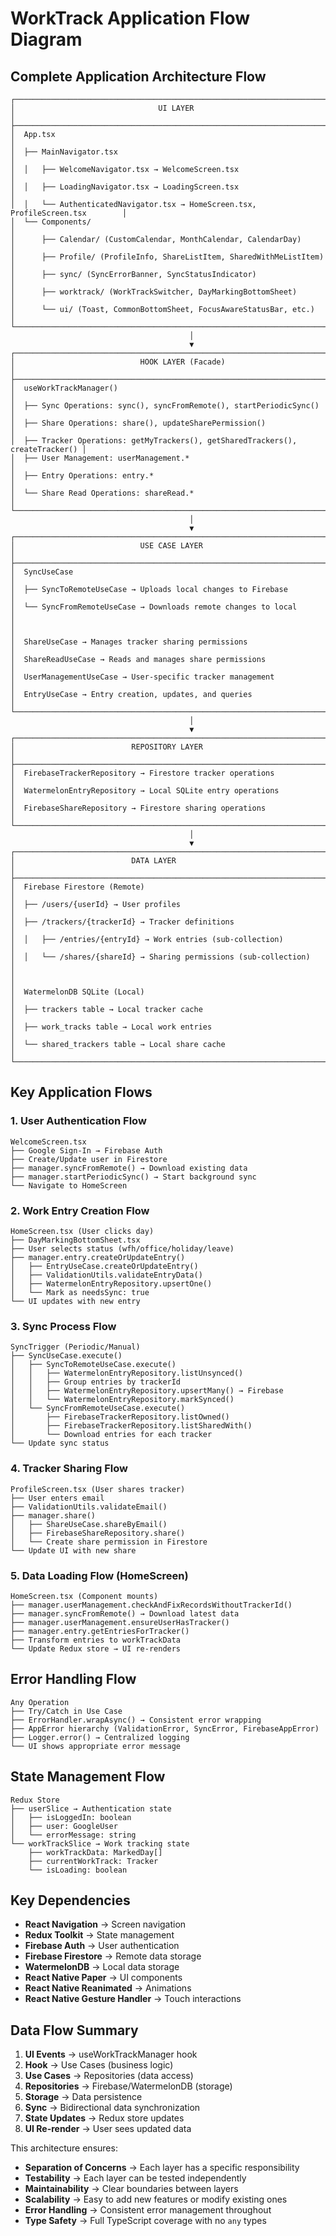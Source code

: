 # WorkTrack Application Flow Diagram

## Complete Application Architecture Flow

```
┌─────────────────────────────────────────────────────────────────────────────────┐
│                                UI LAYER                                        │
├─────────────────────────────────────────────────────────────────────────────────┤
│  App.tsx                                                                        │
│  ├── MainNavigator.tsx                                                          │
│  │   ├── WelcomeNavigator.tsx → WelcomeScreen.tsx                              │
│  │   ├── LoadingNavigator.tsx → LoadingScreen.tsx                              │
│  │   └── AuthenticatedNavigator.tsx → HomeScreen.tsx, ProfileScreen.tsx        │
│  └── Components/                                                                │
│      ├── Calendar/ (CustomCalendar, MonthCalendar, CalendarDay)                 │
│      ├── Profile/ (ProfileInfo, ShareListItem, SharedWithMeListItem)           │
│      ├── sync/ (SyncErrorBanner, SyncStatusIndicator)                          │
│      ├── worktrack/ (WorkTrackSwitcher, DayMarkingBottomSheet)                 │
│      └── ui/ (Toast, CommonBottomSheet, FocusAwareStatusBar, etc.)             │
└─────────────────────────────────────────────────────────────────────────────────┘
                                        │
                                        ▼
┌─────────────────────────────────────────────────────────────────────────────────┐
│                            HOOK LAYER (Facade)                                 │
├─────────────────────────────────────────────────────────────────────────────────┤
│  useWorkTrackManager()                                                          │
│  ├── Sync Operations: sync(), syncFromRemote(), startPeriodicSync()            │
│  ├── Share Operations: share(), updateSharePermission()                        │
│  ├── Tracker Operations: getMyTrackers(), getSharedTrackers(), createTracker() │
│  ├── User Management: userManagement.*                                         │
│  ├── Entry Operations: entry.*                                                 │
│  └── Share Read Operations: shareRead.*                                        │
└─────────────────────────────────────────────────────────────────────────────────┘
                                        │
                                        ▼
┌─────────────────────────────────────────────────────────────────────────────────┐
│                            USE CASE LAYER                                      │
├─────────────────────────────────────────────────────────────────────────────────┤
│  SyncUseCase                                                                     │
│  ├── SyncToRemoteUseCase → Uploads local changes to Firebase                    │
│  └── SyncFromRemoteUseCase → Downloads remote changes to local                 │
│                                                                                 │
│  ShareUseCase → Manages tracker sharing permissions                             │
│  ShareReadUseCase → Reads and manages share permissions                         │
│  UserManagementUseCase → User-specific tracker management                       │
│  EntryUseCase → Entry creation, updates, and queries                            │
└─────────────────────────────────────────────────────────────────────────────────┘
                                        │
                                        ▼
┌─────────────────────────────────────────────────────────────────────────────────┐
│                          REPOSITORY LAYER                                      │
├─────────────────────────────────────────────────────────────────────────────────┤
│  FirebaseTrackerRepository → Firestore tracker operations                       │
│  WatermelonEntryRepository → Local SQLite entry operations                      │
│  FirebaseShareRepository → Firestore sharing operations                        │
└─────────────────────────────────────────────────────────────────────────────────┘
                                        │
                                        ▼
┌─────────────────────────────────────────────────────────────────────────────────┐
│                          DATA LAYER                                            │
├─────────────────────────────────────────────────────────────────────────────────┤
│  Firebase Firestore (Remote)                                                   │
│  ├── /users/{userId} → User profiles                                           │
│  ├── /trackers/{trackerId} → Tracker definitions                               │
│  │   ├── /entries/{entryId} → Work entries (sub-collection)                    │
│  │   └── /shares/{shareId} → Sharing permissions (sub-collection)              │
│                                                                                 │
│  WatermelonDB SQLite (Local)                                                   │
│  ├── trackers table → Local tracker cache                                      │
│  ├── work_tracks table → Local work entries                                    │
│  └── shared_trackers table → Local share cache                                 │
└─────────────────────────────────────────────────────────────────────────────────┘
```

## Key Application Flows

### 1. User Authentication Flow

```
WelcomeScreen.tsx
├── Google Sign-In → Firebase Auth
├── Create/Update user in Firestore
├── manager.syncFromRemote() → Download existing data
├── manager.startPeriodicSync() → Start background sync
└── Navigate to HomeScreen
```

### 2. Work Entry Creation Flow

```
HomeScreen.tsx (User clicks day)
├── DayMarkingBottomSheet.tsx
├── User selects status (wfh/office/holiday/leave)
├── manager.entry.createOrUpdateEntry()
│   ├── EntryUseCase.createOrUpdateEntry()
│   ├── ValidationUtils.validateEntryData()
│   ├── WatermelonEntryRepository.upsertOne()
│   └── Mark as needsSync: true
└── UI updates with new entry
```

### 3. Sync Process Flow

```
SyncTrigger (Periodic/Manual)
├── SyncUseCase.execute()
│   ├── SyncToRemoteUseCase.execute()
│   │   ├── WatermelonEntryRepository.listUnsynced()
│   │   ├── Group entries by trackerId
│   │   ├── WatermelonEntryRepository.upsertMany() → Firebase
│   │   └── WatermelonEntryRepository.markSynced()
│   └── SyncFromRemoteUseCase.execute()
│       ├── FirebaseTrackerRepository.listOwned()
│       ├── FirebaseTrackerRepository.listSharedWith()
│       └── Download entries for each tracker
└── Update sync status
```

### 4. Tracker Sharing Flow

```
ProfileScreen.tsx (User shares tracker)
├── User enters email
├── ValidationUtils.validateEmail()
├── manager.share()
│   ├── ShareUseCase.shareByEmail()
│   ├── FirebaseShareRepository.share()
│   └── Create share permission in Firestore
└── Update UI with new share
```

### 5. Data Loading Flow (HomeScreen)

```
HomeScreen.tsx (Component mounts)
├── manager.userManagement.checkAndFixRecordsWithoutTrackerId()
├── manager.syncFromRemote() → Download latest data
├── manager.userManagement.ensureUserHasTracker()
├── manager.entry.getEntriesForTracker()
├── Transform entries to workTrackData
└── Update Redux store → UI re-renders
```

## Error Handling Flow

```
Any Operation
├── Try/Catch in Use Case
├── ErrorHandler.wrapAsync() → Consistent error wrapping
├── AppError hierarchy (ValidationError, SyncError, FirebaseAppError)
├── Logger.error() → Centralized logging
└── UI shows appropriate error message
```

## State Management Flow

```
Redux Store
├── userSlice → Authentication state
│   ├── isLoggedIn: boolean
│   ├── user: GoogleUser
│   └── errorMessage: string
└── workTrackSlice → Work tracking state
    ├── workTrackData: MarkedDay[]
    ├── currentWorkTrack: Tracker
    └── isLoading: boolean
```

## Key Dependencies

- **React Navigation** → Screen navigation
- **Redux Toolkit** → State management
- **Firebase Auth** → User authentication
- **Firebase Firestore** → Remote data storage
- **WatermelonDB** → Local data storage
- **React Native Paper** → UI components
- **React Native Reanimated** → Animations
- **React Native Gesture Handler** → Touch interactions

## Data Flow Summary

1. **UI Events** → useWorkTrackManager hook
2. **Hook** → Use Cases (business logic)
3. **Use Cases** → Repositories (data access)
4. **Repositories** → Firebase/WatermelonDB (storage)
5. **Storage** → Data persistence
6. **Sync** → Bidirectional data synchronization
7. **State Updates** → Redux store updates
8. **UI Re-render** → User sees updated data

This architecture ensures:

- **Separation of Concerns** → Each layer has a specific responsibility
- **Testability** → Each layer can be tested independently
- **Maintainability** → Clear boundaries between layers
- **Scalability** → Easy to add new features or modify existing ones
- **Error Handling** → Consistent error management throughout
- **Type Safety** → Full TypeScript coverage with no `any` types
